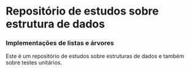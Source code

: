 # Repositório de estudos sobre estrutura de dados
### Implementações de listas e árvores

Este é um repositório de estudos sobre estruturas de dados e também sobre testes unitários.